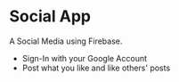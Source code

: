 # Social App
A Social Media using Firebase.

- Sign-In with your Google Account
- Post what you like and like others' posts
